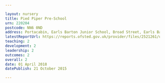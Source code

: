 ```yaml
---

layout: nursery
title: Pied Piper Pre-School
urn: 220204
postcode: NN6 0ND
address: Portacabin, Earls Barton Junior School, Broad Street, Earls Barton, NORTHAMPTON, NN6 0ND
latestReportUrl: https://reports.ofsted.gov.uk/provider/files/2521261/urn/220204.pdf
teaching: 2
development: 2
leadership: 2
outcomes: 2
overall: 2
date: 01 April 2018 
datePublish: 21 October 2015

---
```

